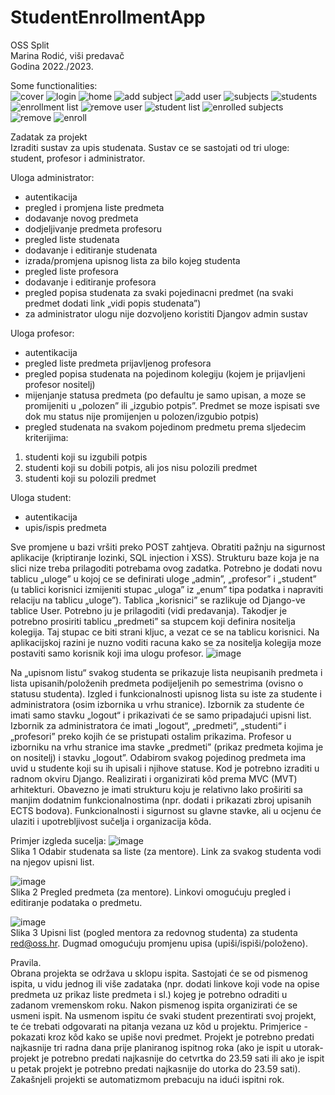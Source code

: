 # StudentEnrollmentApp

OSS Split  
Marina Rodić, viši predavač  
Godina 2022./2023.  


Some functionalities:    
![cover](https://github.com/Cepa95/StudentEnrollmentApp/assets/124800316/069617d9-833b-43f0-96d3-62d342bcad59)
![login](https://github.com/Cepa95/StudentEnrollmentApp/assets/124800316/cf2b3f67-6ccf-43a7-8ee8-60cf70a95e33)
![home](https://github.com/Cepa95/StudentEnrollmentApp/assets/124800316/c5852faa-094e-4541-86a1-afd5e5d883b5)
![add subject](https://github.com/Cepa95/StudentEnrollmentApp/assets/124800316/f401ca9e-3dbe-434d-9193-160b593ba27b)
![add user](https://github.com/Cepa95/StudentEnrollmentApp/assets/124800316/333a60c6-ac67-46e7-b200-c390dbe2edcc)
![subjects](https://github.com/Cepa95/StudentEnrollmentApp/assets/124800316/30dad6e1-2b6c-43d0-8c4a-dc693eae6cdd)
![students](https://github.com/Cepa95/StudentEnrollmentApp/assets/124800316/a1f796d1-9874-4bca-8d0b-0fc8aeab392f)
![enrollment list](https://github.com/Cepa95/StudentEnrollmentApp/assets/124800316/698900c5-5c3a-46ca-afb8-1973a56d5d1b)
![remove user](https://github.com/Cepa95/StudentEnrollmentApp/assets/124800316/43873fef-35d1-4c36-a5a3-a87684e9227b)
![student list](https://github.com/Cepa95/StudentEnrollmentApp/assets/124800316/35d85372-202e-48ce-b290-b1aa4ea9de3d)
![enrolled subjects](https://github.com/Cepa95/StudentEnrollmentApp/assets/124800316/7d6a6ca7-56b7-4690-b14b-5a4674b5ab3f)
![remove](https://github.com/Cepa95/StudentEnrollmentApp/assets/124800316/e402fa0e-45fb-4874-bd7b-7cd0d6211294)
![enroll](https://github.com/Cepa95/StudentEnrollmentApp/assets/124800316/61b84a4d-1476-4e69-a94f-3597844aab39)







Zadatak za projekt  
Izraditi sustav za upis studenata. Sustav ce se sastojati od tri uloge: student, profesor i administrator.

Uloga administrator:
- autentikacija
- pregled i promjena liste predmeta
- dodavanje novog predmeta
- dodjeljivanje predmeta profesoru
- pregled liste studenata
- dodavanje i editiranje studenata
- izrada/promjena upisnog lista za bilo kojeg studenta
- pregled liste profesora
- dodavanje i editiranje profesora
- pregled popisa studenata za svaki pojedinacni predmet (na svaki predmet dodati link „vidi popis studenata”)
- za administrator ulogu nije dozvoljeno koristiti Djangov admin sustav

Uloga profesor:
- autentikacija
- pregled liste predmeta prijavljenog profesora
- pregled popisa studenata na pojedinom kolegiju (kojem je prijavljeni profesor nositelj)
- mijenjanje statusa predmeta (po defaultu je samo upisan, a moze se promijeniti u „polozen” ili „izgubio potpis”. Predmet se moze ispisati sve dok mu status nije promijenjen u polozen/izgubio potpis)
- pregled studenata na svakom pojedinom predmetu prema sljedecim kriterijima:
1. studenti koji su izgubili potpis
2. studenti koji su dobili potpis, ali jos nisu polozili predmet
3. studenti koji su polozili predmet

Uloga student:
- autentikacija
- upis/ispis predmeta

Sve promjene u bazi vršiti preko POST zahtjeva. Obratiti pažnju na sigurnost aplikacije (kriptiranje lozinki, SQL injection i XSS). Strukturu baze koja je na slici nize treba prilagoditi potrebama ovog zadatka. Potrebno je dodati novu tablicu „uloge” u kojoj ce se
definirati uloge „admin”, „profesor” i „student” (u tablici korisnici izmijeniti stupac „uloga” iz
„enum” tipa podatka i napraviti relaciju na tablicu „uloge”). Tablica „korisnici” se razlikuje od Django-ve tablice User. Potrebno ju je prilagoditi (vidi predavanja). Takodjer je potrebno prosiriti tablicu „predmeti” sa stupcem koji definira nositelja kolegija. Taj stupac ce biti strani kljuc, a vezat ce se na tablicu korisnici. Na aplikacijskoj razini je nuzno voditi racuna kako se za nositelja kolegija moze postaviti samo korisnik koji ima ulogu profesor.
![image](https://github.com/Cepa95/StudentEnrollmentApp/assets/124800316/b2e2420e-4fb6-40e6-8ab4-e9f16ba1c3d9)  



Na „upisnom listu“ svakog studenta se prikazuje lista neupisanih predmeta i lista
upisanih/položenih predmeta podijeljenih po semestrima (ovisno o statusu studenta). Izgled i funkcionalnosti upisnog lista su iste za studente i administratora (osim izbornika u vrhu stranice). Izbornik za studente će imati samo stavku „logout“ i prikazivati će se samo pripadajući upisni list. Izbornik za administratora će imati „logout“, „predmeti“, „studenti“ i „profesori” preko kojih će se pristupati ostalim prikazima. Profesor u izborniku na vrhu stranice ima stavke „predmeti” (prikaz predmeta kojima je on nositelj) i stavku „logout”. Odabirom svakog pojedinog predmeta ima uvid u studente koji su ih upisali i njihove statuse. Kod je potrebno izraditi u radnom okviru Django. Realizirati i organizirati kôd prema MVC (MVT) arhitekturi. Obavezno je imati strukturu koju je relativno lako proširiti sa manjim dodatnim funkcionalnostima (npr. dodati i prikazati zbroj upisanih ECTS bodova). 
Funkcionalnosti i sigurnost su glavne stavke, ali u ocjenu će ulaziti i upotrebljivost sučelja i organizacija kôda.

Primjer izgleda sucelja:
![image](https://github.com/Cepa95/StudentEnrollmentApp/assets/124800316/c469f4a8-4719-4269-8a62-73ed0ffeb648)  
Slika 1 Odabir studenata sa liste (za mentore). Link za svakog studenta vodi na njegov upisni list.

![image](https://github.com/Cepa95/StudentEnrollmentApp/assets/124800316/8ceb146e-d675-40f6-a964-c85dc9468165)  
Slika 2 Pregled predmeta (za mentore). Linkovi omogućuju pregled i editiranje podataka o predmetu.

![image](https://github.com/Cepa95/StudentEnrollmentApp/assets/124800316/4b60fdd8-5526-473d-a8cf-04dd15b27c9d)  
Slika 3 Upisni list (pogled mentora za redovnog studenta) za studenta red@oss.hr. Dugmad omogućuju promjenu upisa (upiši/ispiši/položeno).

Pravila.  
Obrana projekta se održava u sklopu ispita. Sastojati će se od pismenog ispita, u vidu jednog ili više zadataka (npr. dodati linkove koji vode na opise predmeta uz prikaz liste predmeta i sl.) kojeg je potrebno odraditi u zadanom vremenskom roku. Nakon pismenog ispita organizirati će se usmeni ispit. Na usmenom ispitu će svaki student prezentirati svoj projekt, te će trebati odgovarati na pitanja vezana uz kôd u projektu. Primjerice - pokazati kroz kôd kako se upiše novi predmet. Projekt je potrebno predati najkasnije tri radna dana prije planiranog ispitnog roka (ako je ispit u utorak-projekt je potrebno predati najkasnije do cetvrtka do 23.59 sati ili ako je ispit u petak projekt je potrebno predati najkasnije do utorka do 23.59 sati). Zakašnjeli projekti se automatizmom prebacuju na idući ispitni rok.
